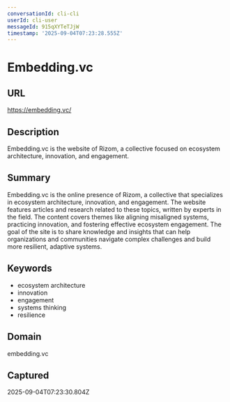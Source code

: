 ```yaml
---
conversationId: cli-cli
userId: cli-user
messageId: 915qXYTeTJjW
timestamp: '2025-09-04T07:23:28.555Z'
---
```


# Embedding.vc

## URL

https://embedding.vc/

## Description

Embedding.vc is the website of Rizom, a collective focused on ecosystem architecture, innovation, and engagement.

## Summary

Embedding.vc is the online presence of Rizom, a collective that specializes in ecosystem architecture, innovation, and engagement. The website features articles and research related to these topics, written by experts in the field. The content covers themes like aligning misaligned systems, practicing innovation, and fostering effective ecosystem engagement. The goal of the site is to share knowledge and insights that can help organizations and communities navigate complex challenges and build more resilient, adaptive systems.

## Keywords

- ecosystem architecture
- innovation
- engagement
- systems thinking
- resilience

## Domain

embedding.vc

## Captured

2025-09-04T07:23:30.804Z
